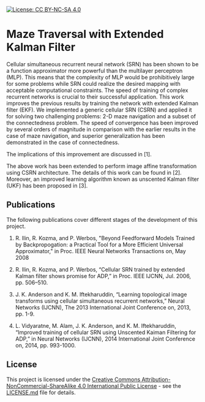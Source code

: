 [![License: CC BY-NC-SA 4.0](https://img.shields.io/badge/License-CC%20BY--NC--SA%204.0-lightgrey.svg)](https://creativecommons.org/licenses/by-nc-sa/4.0/)

# Maze Traversal with Extended Kalman Filter

Cellular simultaneous recurrent neural network (SRN) has been shown to be a function approximator more powerful than the multilayer perceptron (MLP). This means that the complexity of MLP would be prohibitively large for some problems while SRN could realize the desired mapping with acceptable computational constraints. The speed of training of complex recurrent networks is crucial to their successful application. This work improves the previous results by training the network with extended Kalman filter (EKF). We implemented a generic cellular SRN (CSRN) and applied it for solving two challenging problems: 2-D maze navigation and a subset of the connectedness problem. The speed of convergence has been improved by several orders of magnitude in comparison with the earlier results in the case of maze navigation, and superior generalization has been demonstrated in the case of connectedness.

The implications of this improvement are discussed in [1].

The above work has been extended to perform image affine transformation using CSRN architecture. The details of this work can be found in [2]. Moreover, an improved learning algorithm known as unscented Kalman filter (UKF) has been proposed in [3].

## Publications

The following publications cover different stages of the development of this project.

1. R. Ilin, R. Kozma, and P. Werbos, "Beyond Feedforward Models Trained by Backpropogation: a Practical Tool for a More Efficient Universal Approximator," in Proc. IEEE Neural Networks Transactions on, May 2008

2. R. Ilin, R. Kozma, and P. Werbos, “Cellular SRN trained by extended Kalman filter shows promise for ADP,” in Proc. IEEE IJCNN, Jul. 2006, pp. 506–510.

3. J. K. Anderson and K. M. Iftekharuddin, “Learning topological image transforms using cellular simultaneous recurrent networks,” Neural Networks (IJCNN), The 2013 International Joint Conference on, 2013, pp. 1-9.

4. L. Vidyaratne, M. Alam, J. K. Anderson, and K. M. Iftekharuddin, “Improved training of cellular SRN using Unscented Kaiman Filtering for ADP,” in Neural Networks (IJCNN), 2014 International Joint Conference on, 2014, pp. 993-1000.

## License

This project is licensed under the [Creative Commons Attribution-NonCommercial-ShareAlike 4.0 International Public License](https://creativecommons.org/licenses/by-nc-sa/4.0/) - see the [LICENSE.md](LICENSE.md) file for details.

